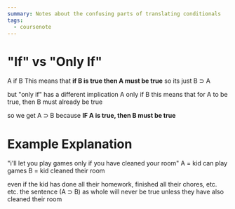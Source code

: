```yaml
---
summary: Notes about the confusing parts of translating conditionals
tags:
  - coursenote
---
```

# "If" vs "Only If"
A if B
This means that **if B is true then A must be true**
so its just B ⊃ A

but "only if" has a different implication
A only if B
this means that for A to be true, then B must already be true

so we get
A ⊃ B
because **IF A is true, then B must be true**

# Example Explanation
"i'll let you play games only if you have cleaned your room"
A = kid can play games
B = kid cleaned their room

even if the kid has done all their homework, finished all their chores, etc. etc. the sentence (A ⊃ B) as whole will never be true unless they have also cleaned their room